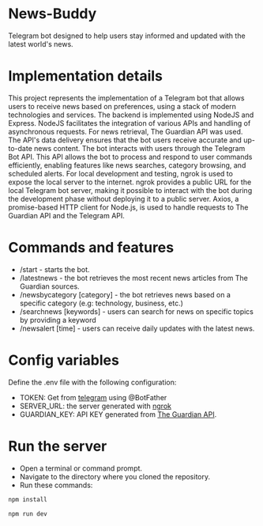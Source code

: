 # News-Buddy

Telegram bot designed to help users stay informed and updated with the latest world's news. 

# Implementation details 
This project represents the implementation of a Telegram bot that allows users to receive news based on preferences, using a stack of modern technologies and services. The backend is implemented using NodeJS and Express. NodeJS facilitates the integration of various APIs and handling of asynchronous requests. For news retrieval, The Guardian API was used. The API's data delivery ensures that the bot users receive accurate and up-to-date news content. The bot interacts with users through the Telegram Bot API. This API allows the bot to process and respond to user commands efficiently, enabling features like news searches, category browsing, and scheduled alerts. For local development and testing, ngrok is used to expose the local server to the internet. ngrok provides a public URL for the local Telegram bot server, making it possible to interact with the bot during the development phase without deploying it to a public server. Axios, a promise-based HTTP client for Node.js, is used to handle requests to The Guardian API and the Telegram API. 

# Commands and features
- /start - starts the bot. 
- /latestnews - the bot retrieves the most recent news articles from The Guardian sources.
- /newsbycategory [category] - the bot retrieves news based on a specific category (e.g: technology, business, etc.)
- /searchnews [keywords] - users can search for news on specific topics by providing a keyword
- /newsalert [time] - users can receive daily updates with the latest news. 

# Config variables 
Define the .env file with the following configuration:
- TOKEN: Get from [telegram] using @BotFather 
- SERVER_URL: the server generated with [ngrok]
- GUARDIAN_KEY: API KEY generated from [The Guardian API]. 

# Run the server 
- Open a terminal or command prompt.
- Navigate to the directory where you cloned the repository. 
- Run these commands: 
```sh
npm install
```
```sh
npm run dev 
```

[telegram]: <https://core.telegram.org/bots/api>
[ngrok]: <https://ngrok.com/>
[The Guardian API]: <https://open-platform.theguardian.com/documentation/>
